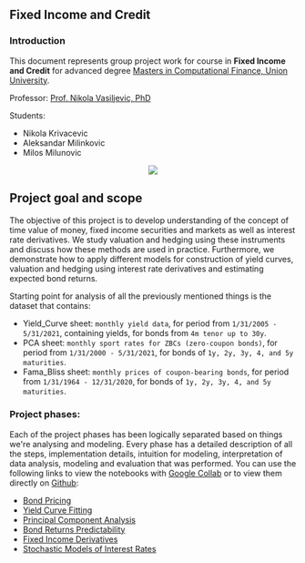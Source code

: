 ## Fixed Income and Credit

### Introduction

This document represents group project work for course in **Fixed Income and Credit** for advanced degree [Masters in Computational Finance, Union University](http://mcf.raf.edu.rs/).

Professor:
[Prof. Nikola Vasiljevic, PhD](https://www.researchgate.net/profile/Nikola-Vasiljevic-4)

Students:
- Nikola Krivacevic
- Aleksandar Milinkovic
- Milos Milunovic

<p align="center">
  <img src="https://user-images.githubusercontent.com/30963594/122693716-4a83ff00-d23b-11eb-999f-b222d8a18f02.png" />
</p>


## Project goal and scope

The objective of this project is to develop understanding of the concept of time value of money, fixed income securities and markets as well as interest rate derivatives.
We study valuation and hedging using these instruments and discuss how these methods are used in practice. Furthermore, we demonstrate how to
apply different models for construction of yield curves, valuation and hedging using interest rate derivatives and estimating expected bond returns.

Starting point for analysis of all the previously mentioned things is the dataset that contains:
- Yield_Curve sheet: `monthly yield data`, for period from `1/31/2005 - 5/31/2021`, containing yields, for bonds from `4m tenor up to 30y`.
- PCA sheet: `monthly sport rates for ZBCs (zero-coupon bonds)`, for period from `1/31/2000 - 5/31/2021`, for bonds of `1y, 2y, 3y, 4, and 5y maturities`.
- Fama_Bliss sheet: `monthly prices of coupon-bearing bonds`, for period from `1/31/1964 - 12/31/2020`, for bonds of `1y, 2y, 3y, 4, and 5y maturities`.


### Project phases:

Each of the project phases has been logically separated based on things we're analysing and modeling. Every phase has a detailed description of all the steps,
implementation details, intuition for modeling, interpretation of data analysis, modeling and evaluation that was performed. You can use the following links to view the notebooks with [Google Collab](https://colab.research.google.com/notebooks/intro.ipynb?utm_source=scs-index) or to view them directly on [Github](https://github.com/mcf-long-short/fixed-income-and-credit/tree/main/notebooks):
- [Bond Pricing](https://colab.research.google.com/drive/1g6bqabvDTBxhwSr688x2PICEoWXZgYlJ?usp=sharing)
- [Yield Curve Fitting](https://colab.research.google.com/drive/1PxrPSo232JYWVHOPHN2cz21S1NRQFF1y?usp=sharing)
- [Principal Component Analysis](https://colab.research.google.com/drive/1XcRkJK91YOhFtfczAEce1CL7VY3y5ebt?usp=sharing)
- [Bond Returns Predictability](https://colab.research.google.com/drive/14nF3Dbs0LG5o2BmkfMz4_b9sr9AplyBg?usp=sharing)
- [Fixed Income Derivatives](https://colab.research.google.com/drive/1k1h5Ea8zGgQqeE0kYHNaJSIsN_FXuR8E?usp=sharing)
- [Stochastic Models of Interest Rates](https://colab.research.google.com/drive/1NSnmdyi9HKEfbdl0rpcuNfAVnk_vZSR8?usp=sharing)


